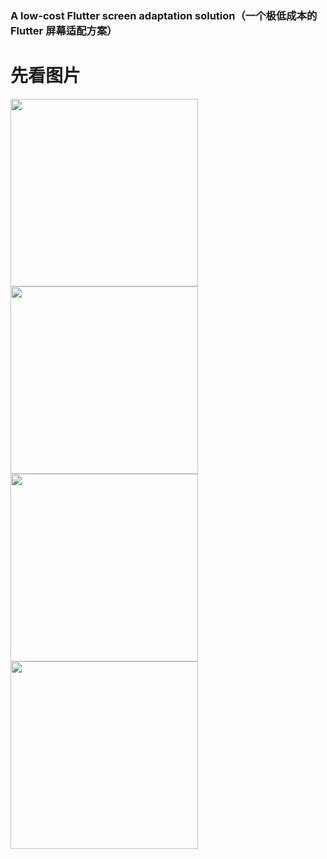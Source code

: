 ### A low-cost Flutter screen adaptation solution（一个极低成本的 Flutter 屏幕适配方案）
# 先看图片
<img src="https://github.com/niezhiyang/flutter_autosize_screen/blob/master/art/iPhone%208.png?raw=true" width="300">
<img src="https://github.com/niezhiyang/flutter_autosize_screen/blob/master/art/iPhone%2011.png?raw=true" width="300">
<img src="https://github.com/niezhiyang/flutter_autosize_screen/blob/master/art/iPhone%2012.png?raw=true" width="300">
<img src="https://github.com/niezhiyang/flutter_autosize_screen/blob/master/art/iPad%20Air.png?raw=true" width="300">